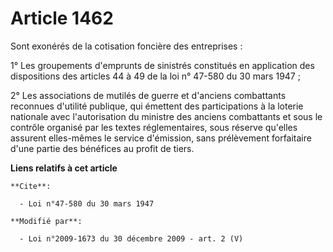# Article 1462

Sont exonérés de la cotisation foncière des entreprises : 

1° Les groupements d'emprunts de sinistrés constitués en application des dispositions des articles 44 à 49 de la loi n°
47-580 du 30 mars 1947 ; 

2° Les associations de mutilés de guerre et d'anciens combattants reconnues d'utilité publique, qui émettent des
participations à la loterie nationale avec l'autorisation du ministre des anciens combattants et sous le contrôle organisé
par les textes réglementaires, sous réserve qu'elles assurent elles-mêmes le service d'émission, sans prélèvement forfaitaire
d'une partie des bénéfices au profit de tiers.

**Liens relatifs à cet article**

	**Cite**:

	  - Loi n°47-580 du 30 mars 1947

	**Modifié par**:

	  - Loi n°2009-1673 du 30 décembre 2009 - art. 2 (V)
